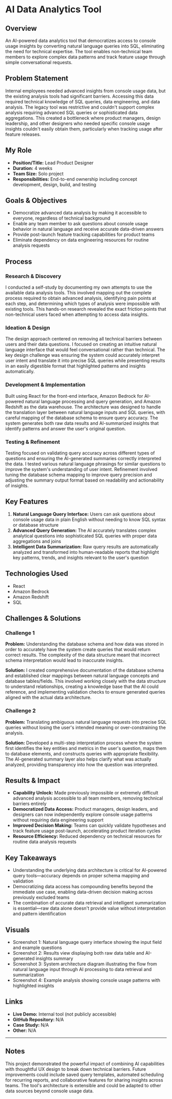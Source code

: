 # AI Data Analytics Tool

## Overview
An AI-powered data analytics tool that democratizes access to console usage insights by converting natural language queries into SQL, eliminating the need for technical expertise. The tool enables non-technical team members to explore complex data patterns and track feature usage through simple conversational requests.

## Problem Statement
Internal employees needed advanced insights from console usage data, but the existing analysis tools had significant barriers. Accessing this data required technical knowledge of SQL queries, data engineering, and data analysis. The legacy tool was restrictive and couldn't support complex analysis requiring advanced SQL queries or sophisticated data aggregations. This created a bottleneck where product managers, design leadership, and other designers who needed specific console usage insights couldn't easily obtain them, particularly when tracking usage after feature releases.

## My Role
- **Position/Title:** Lead Product Designer
- **Duration:** 4 weeks
- **Team Size:** Solo project
- **Responsibilities:** End-to-end ownership including concept development, design, build, and testing

## Goals & Objectives
- Democratize advanced data analysis by making it accessible to everyone, regardless of technical background
- Enable any team member to ask questions about console usage behavior in natural language and receive accurate data-driven answers
- Provide post-launch feature tracking capabilities for product teams
- Eliminate dependency on data engineering resources for routine analysis requests

## Process

### Research & Discovery
I conducted a self-study by documenting my own attempts to use the available data analysis tools. This involved mapping out the complete process required to obtain advanced analysis, identifying pain points at each step, and determining which types of analysis were impossible with existing tools. This hands-on research revealed the exact friction points that non-technical users faced when attempting to access data insights.

### Ideation & Design
The design approach centered on removing all technical barriers between users and their data questions. I focused on creating an intuitive natural language interface that would feel conversational rather than technical. The key design challenge was ensuring the system could accurately interpret user intent and translate it into precise SQL queries while presenting results in an easily digestible format that highlighted patterns and insights automatically.

### Development & Implementation
Built using React for the front-end interface, Amazon Bedrock for AI-powered natural language processing and query generation, and Amazon Redshift as the data warehouse. The architecture was designed to handle the translation layer between natural language inputs and SQL queries, with careful mapping of the database schema to ensure query accuracy. The system generates both raw data results and AI-summarized insights that identify patterns and answer the user's original question.

### Testing & Refinement
Testing focused on validating query accuracy across different types of questions and ensuring the AI-generated summaries correctly interpreted the data. I tested various natural language phrasings for similar questions to improve the system's understanding of user intent. Refinement involved tuning the database schema mapping to improve query precision and adjusting the summary output format based on readability and actionability of insights.

## Key Features
1. **Natural Language Query Interface:** Users can ask questions about console usage data in plain English without needing to know SQL syntax or database structure
2. **Advanced Query Generation:** The AI accurately translates complex analytical questions into sophisticated SQL queries with proper data aggregations and joins
3. **Intelligent Data Summarization:** Raw query results are automatically analyzed and transformed into human-readable reports that highlight key patterns, trends, and insights relevant to the user's question

## Technologies Used
- React
- Amazon Bedrock
- Amazon Redshift
- SQL

## Challenges & Solutions

### Challenge 1
**Problem:** Understanding the database schema and how data was stored in order to accurately have the system create queries that would return correct results. The complexity of the data structure meant that incorrect schema interpretation would lead to inaccurate insights.

**Solution:** I created comprehensive documentation of the database schema and established clear mappings between natural language concepts and database tables/fields. This involved working closely with the data structure to understand relationships, creating a knowledge base that the AI could reference, and implementing validation checks to ensure generated queries aligned with the actual data architecture.

### Challenge 2
**Problem:** Translating ambiguous natural language requests into precise SQL queries without losing the user's intended meaning or over-constraining the analysis.

**Solution:** Developed a multi-step interpretation process where the system first identifies the key entities and metrics in the user's question, maps them to database elements, and constructs queries with appropriate flexibility. The AI-generated summary layer also helps clarify what was actually analyzed, providing transparency into how the question was interpreted.

## Results & Impact
- **Capability Unlock:** Made previously impossible or extremely difficult advanced analysis accessible to all team members, removing technical barriers entirely
- **Democratized Data Access:** Product managers, design leaders, and designers can now independently explore console usage patterns without requiring data engineering support
- **Improved Decision Making:** Teams can quickly validate hypotheses and track feature usage post-launch, accelerating product iteration cycles
- **Resource Efficiency:** Reduced dependency on technical resources for routine data analysis requests

## Key Takeaways
- Understanding the underlying data architecture is critical for AI-powered query tools—accuracy depends on proper schema mapping and validation
- Democratizing data access has compounding benefits beyond the immediate use case, enabling data-driven decision making across previously excluded teams
- The combination of accurate data retrieval and intelligent summarization is essential—raw data alone doesn't provide value without interpretation and pattern identification

## Visuals
- Screenshot 1: Natural language query interface showing the input field and example questions
- Screenshot 2: Results view displaying both raw data table and AI-generated insights summary
- Screenshot 3: System architecture diagram illustrating the flow from natural language input through AI processing to data retrieval and summarization
- Screenshot 4: Example analysis showing console usage patterns with highlighted insights

## Links
- **Live Demo:** Internal tool (not publicly accessible)
- **GitHub Repository:** N/A
- **Case Study:** N/A
- **Other:** N/A

---

## Notes
This project demonstrated the powerful impact of combining AI capabilities with thoughtful UX design to break down technical barriers. Future improvements could include saved query templates, automated scheduling for recurring reports, and collaborative features for sharing insights across teams. The tool's architecture is extensible and could be adapted to other data sources beyond console usage data.